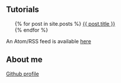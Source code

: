 ---
---
## Tutorials 
<ul>
{% for post in site.posts %}
<a href="{{ post.url }}">{{ post.title }}</a>
<br>
{% endfor %}
</ul>

An Atom/RSS feed is available [here](https://techno-coder.github.io/example_os/feed.xml)

## About me
[Github profile](https://github.com/Techno-coder)
